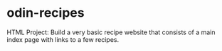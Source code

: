 # odin-recipes
HTML Project: Build a very basic recipe website that consists of a main index page with links to a few recipes.